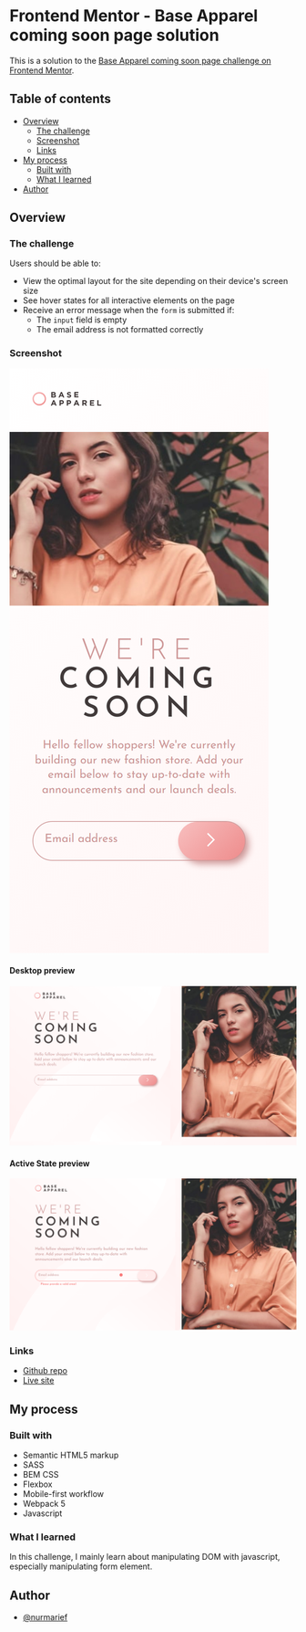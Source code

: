 # Frontend Mentor - Base Apparel coming soon page solution

This is a solution to the [Base Apparel coming soon page challenge on Frontend Mentor](https://www.frontendmentor.io/challenges/base-apparel-coming-soon-page-5d46b47f8db8a7063f9331a0).

## Table of contents

- [Overview](#overview)
  - [The challenge](#the-challenge)
  - [Screenshot](#screenshot)
  - [Links](#links)
- [My process](#my-process)
  - [Built with](#built-with)
  - [What I learned](#what-i-learned)
- [Author](#author)

## Overview

### The challenge

Users should be able to:

- View the optimal layout for the site depending on their device's screen size
- See hover states for all interactive elements on the page
- Receive an error message when the `form` is submitted if:
  - The `input` field is empty
  - The email address is not formatted correctly

### Screenshot

![Mobile preview](./result/mobile-preview.png)

#### Desktop preview

![Desktop preview](./result/desktop-preview.png)

#### Active State preview

![Active state preview](./result/active-state.png)

### Links

- [Github repo](https://github.com/nurmarief/fementor_base-apparel-coming-soon/)
- [Live site](https://nurmarief.github.io/fementor_base-apparel-coming-soon/)

## My process

### Built with

- Semantic HTML5 markup
- SASS
- BEM CSS
- Flexbox
- Mobile-first workflow
- Webpack 5
- Javascript

### What I learned

In this challenge, I mainly learn about manipulating DOM with javascript, especially manipulating form element.

## Author

- [@nurmarief](https://www.frontendmentor.io/profile/nurmarief)
